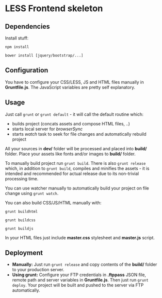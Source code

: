 LESS Frontend skeleton
======================

Dependencies
------------

Install stuff:

``
npm install
``

``
bower install [jquery/bootstrap/...]
``

Configuration
-------------

You have to configure your CSS/LESS, JS and HTML files manually in **Gruntfile.js**. The JavaScript variables are pretty self explanatory.

Usage
-----

Just call `grunt` or `grunt default` - it will call the default routine which:

- builds project (concats assets and compose HTML files, ..)
- starts local server for *browserSync*
- starts *watch* task to seek for file changes and automatically rebuild project

All your sources in **dev/** folder will be processed and placed into **build/** folder. Place your assets like fonts and/or images to **build/** folder.

To manually build project run `grunt build`. There is also `grunt release` which, in addition to `grunt build`, compiles and minifies the assets - it is intended and recommended for actual release due to its non-trivial processing time.

You can use watcher manually to automatically build your project on file change using `grunt watch`.

You can also build CSS/JS/HTML manually with:

 ``
 grunt buildhtml
 ``

 ``
 grunt buildcss
 ``

 ``
 grunt buildjs
 ``

In your HTML files just include **master.css** stylesheet and **master.js** script.

Deployment
----------

- **Manually:** Just run `grunt release` and copy contents of the **build/** folder to your production server.
- **Using grunt:** Configure your FTP credentials in **.ftppass** JSON file, remote path and server variables in **Gruntfile.js**. Then just run `grunt deploy`. Your project will be built and pushed to the server via FTP automatically.